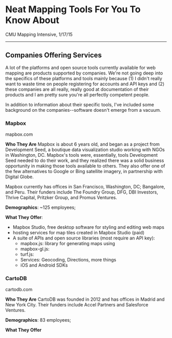 # Neat Mapping Tools For You To Know About
CMU Mapping Intensive, 1/17/15

***

## Companies Offering Services
A lot of the platforms and open source tools currently available for web mapping are products supported by companies. We're not going deep into the specifics of these platforms and tools mainly because (1) I didn't really want to waste time on people registering for accounts and API keys and (2) these companies are all really, really good at documentation of their products and I am pretty sure you're all perfectly competent people. 

In addition to information about their specific tools, I've included some background on the companies--software doesn't emerge from a vacuum. 

### Mapbox 
mapbox.com

**Who They Are**
Mapbox is about 6 years old, and began as a project from Development Seed, a boutique data visualization studio working with NGOs in Washington, DC. Mapbox's tools were, essentially, tools Development Seed needed to do their work, and they realized there was a solid business opportunity in making those tools available to others. They also offer one of the few alternatives to Google or Bing satellite imagery, in partnership with Digital Globe. 

Mapbox currently has offices in San Francisco, Washington, DC; Bangalore, and Peru. Their funders include The Foundry Group, DFG, DBI Investors, Thrive Capital, Pritzker Group, and Promus Ventures. 

**Demographics**: ~125 employees; 

**What They Offer**: 
- Mapbox Studio, free desktop software for styling and editing web maps 
- hosting services for map tiles created in Mapbox Studio (paid)
- A suite of APIs and open source libraries (most require an API key):
	- mapbox.js: library for generating maps using 
	- mapbox-gl.js: 
	- turf.js: 
	- Services: Geocoding, Directions, more things
	- iOS and Android SDKs


### CartoDB
cartodb.com

**Who They Are**
CartoDB was founded in 2012 and has offices in Madrid and New York City. Their funders include Accel Partners and Salesforce Ventures.

**Demographics**: 83 employees;

**What They Offer**
